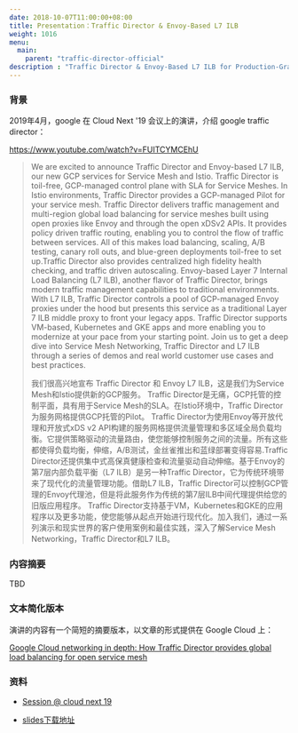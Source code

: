 ```yaml
---
date: 2018-10-07T11:00:00+08:00
title: Presentation：Traffic Director & Envoy-Based L7 ILB
weight: 1016
menu:
  main:
    parent: "traffic-director-official"
description : "Traffic Director & Envoy-Based L7 ILB for Production-Grade Service Mesh & Istio (Cloud Next '19)"
---
```




### 背景

2019年4月，google 在 Cloud Next '19 会议上的演讲，介绍 google traffic director：

https://www.youtube.com/watch?v=FUITCYMCEhU

> We are excited to announce Traffic Director and Envoy-based L7 ILB, our new GCP services for Service Mesh and Istio. Traffic Director is toil-free, GCP-managed control plane with SLA for Service Meshes. In Istio environments, Traffic Director provides a GCP-managed Pilot for your service mesh. Traffic Director delivers traffic management and multi-region global load balancing for service meshes built using open proxies like Envoy and through the open xDSv2 APIs. It provides policy driven traffic routing, enabling you to control the flow of traffic between services. All of this makes load balancing, scaling, A/B testing, canary roll outs, and blue-green deployments toil-free to set up.Traffic Director also provides centralized high fidelity health checking, and traffic driven autoscaling. Envoy-based Layer 7 Internal Load Balancing (L7 ILB), another flavor of Traffic Director, brings modern traffic management capabilities to traditional environments. With L7 ILB, Traffic Director controls a pool of GCP-managed Envoy proxies under the hood but presents this service as a traditional Layer 7 ILB middle proxy to front your legacy apps. Traffic Director supports VM-based, Kubernetes and GKE apps and more enabling you to modernize at your pace from your starting point. Join us to get a deep dive into Service Mesh Networking, Traffic Director and L7 ILB through a series of demos and real world customer use cases and best practices.
>
> 我们很高兴地宣布 Traffic Director 和 Envoy L7 ILB，这是我们为Service Mesh和Istio提供新的GCP服务。 Traffic Director是无痛，GCP托管的控制平面，具有用于Service Mesh的SLA。在Istio环境中，Traffic Director为服务网格提供GCP托管的Pilot。 Traffic Director为使用Envoy等开放代理和开放式xDS v2 API构建的服务网格提供流量管理和多区域全局负载均衡。它提供策略驱动的流量路由，使您能够控制服务之间的流量。所有这些都使得负载均衡，伸缩，A/B测试，金丝雀推出和蓝绿部署变得容易.Traffic Director还提供集中式高保真健康检查和流量驱动自动伸缩。基于Envoy的第7层内部负载平衡（L7 ILB）是另一种Traffic Director，它为传统环境带来了现代化的流量管理功能。借助L7 ILB，Traffic Director可以控制GCP管理的Envoy代理池，但是将此服务作为传统的第7层ILB中间代理提供给您的旧版应用程序。 Traffic Director支持基于VM，Kubernetes和GKE的应用程序以及更多功能，使您能够从起点开始进行现代化。加入我们，通过一系列演示和现实世界的客户使用案例和最佳实践，深入了解Service Mesh Networking，Traffic Director和L7 ILB。

### 内容摘要

TBD

### 文本简化版本

演讲的内容有一个简短的摘要版本，以文章的形式提供在 Google Cloud 上：

[Google Cloud networking in depth: How Traffic Director provides global load balancing for open service mesh](https://cloud.google.com/blog/products/networking/traffic-director-global-traffic-management-for-open-service-mesh)

### 资料

- [Session @ cloud next 19](https://cloud.withgoogle.com/next/sf/sessions#April10)

- [slides下载地址](https://storage.googleapis.com/gweb-cloudnext19.appspot.com/event-assets/sf/materials/NET207_%20Traffic%20Director%20and%20Envoy-based%20L7%20ILB%20for%20Production-Grade%20Service%20Mesh%20and%20Istio.pdf)




